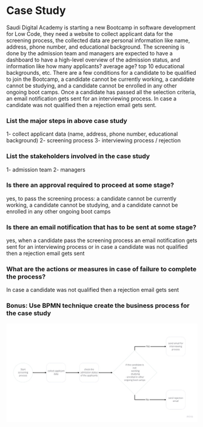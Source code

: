 # Case Study

Saudi Digital Academy is starting a new Bootcamp in software development for Low Code, they need a website to collect applicant data for the screening process, the collected data are personal information like name, address, phone number, and educational background. The screening is done by the admission team and managers are expected to have a dashboard to have a high-level overview of the admission status, and information like how many applicants? average age? top 10 educational backgrounds, etc. There are a few conditions for a candidate to be qualified to join the Bootcamp, a candidate cannot be currently working, a candidate cannot be studying, and a candidate cannot be enrolled in any other ongoing boot camps. Once a candidate has passed all the selection criteria, an email notification gets sent for an interviewing process. In case a candidate was not qualified then a rejection email gets sent.

### List the major steps in above case study
1- collect applicant data (name, address, phone number, educational background)
2- screening process
3- interviewing process / rejection

### List the stakeholders involved in the case study
1- admission team
2- managers

### Is there an approval required to proceed at some stage?
yes, to pass the screening process:
a candidate cannot be currently working, a candidate cannot be studying, and a candidate cannot be enrolled in any other ongoing boot camps

### Is there an email notification that has to be sent at some stage?
yes, when a candidate pass the screening process an email notification gets sent for an interviewing process
or in case a candidate was not qualified then a rejection email gets sent

### What are the actions or measures in case of failure to complete the process?
In case a candidate was not qualified then a rejection email gets sent

### Bonus: Use BPMN technique create the business process for the case study
![img_4286a-350x233](https://raw.githubusercontent.com/raghd-do/PEGA_stack/master/BPMN.jpg)